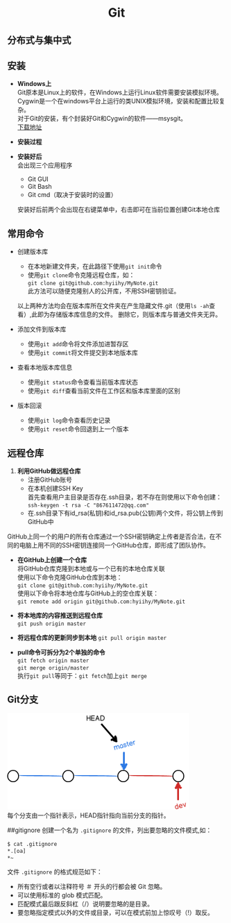 #  <center>Git</center>
## 分布式与集中式
## 安装
- **Windows上**  
Git原本是Linux上的软件，在Windows上运行Linux软件需要安装模拟环境。Cygwin是一个在windows平台上运行的类UNIX模拟环境，安装和配置比较复杂。  
对于Git的安装，有个封装好Git和Cygwin的软件——msysgit。  
[下载地址](https://git-for-windows.github.io/)  

- **安装过程**

- **安装好后**  
    会出现三个应用程序
    - Git GUI
    - Git Bash
    - Git cmd（取决于安装时的设置）  

  安装好后前两个会出现在右键菜单中，右击即可在当前位置创建Git本地仓库  

## 常用命令
- 创建版本库  
    - 在本地新建文件夹，在此路径下使用`git init`命令
    - 使用`git clone`命令克隆远程仓库，如：  
    `git clone git@github.com:hyiihy/MyNote.git`  
    此方法可以随便克隆别人的公开库，不用SSH密钥验证。  

  以上两种方法均会在版本库所在文件夹在产生隐藏文件.git（使用`ls -ah`查看）,此即为存储版本库信息的文件。
  删除它，则版本库与普通文件夹无异。  
- 添加文件到版本库  
    - 使用`git add`命令将文件添加进暂存区
    - 使用`git commit`将文件提交到本地版本库

- 查看本地版本库信息  
    - 使用`git status`命令查看当前版本库状态
    - 使用`git diff`查看当前文件在工作区和版本库里面的区别  

- 版本回滚  
    - 使用`git log`命令查看历史记录
    - 使用`git reset`命令回退到上一个版本




## 远程仓库  
1. **利用GitHub做远程仓库**
    - 注册GitHub账号
    - 在本机创建SSH Key  
    首先查看用户主目录是否存在.ssh目录，若不存在则使用以下命令创建：  
     `ssh-keygen -t rsa -C "867611472@qq.com"`
    - 在.ssh目录下有id_rsa(私钥)和id_rsa.pub(公钥)两个文件，将公钥上传到GitHub中  

  GitHub上同一个的用户的所有仓库通过一个SSH密钥确定上传者是否合法，在不同的电脑上用不同的SSH密钥连接同一个GitHub仓库，即形成了团队协作。

- **在GitHub上创建一个仓库**  
将GitHub仓库克隆到本地或与一个已有的本地仓库关联  
使用以下命令克隆GitHub仓库到本地：  
`git clone git@github.com:hyiihy/MyNote.git`  
使用以下命令将本地仓库与GitHub上的空仓库关联：  
`git remote add origin git@github.com:hyiihy/MyNote.git`

- **将本地库的内容推送到远程仓库**  
`git push origin master`

- **将远程仓库的更新同步到本地**
`git pull origin master`

- **pull命令可拆分为2个单独的命令**  
`git fetch origin master`  
`git merge origin/master`  
执行`git pull`等同于：`git fetch`加上`git merge`

## Git分支
![](Git分支.png)  
每个分支由一个指针表示，HEAD指针指向当前分支的指针。

##gitignore
创建一个名为 `.gitignore` 的文件，列出要忽略的文件模式,如：  
```
$ cat .gitignore
*.[oa]
*~
```
文件 `.gitignore` 的格式规范如下：
- 所有空行或者以注释符号 ＃ 开头的行都会被 Git 忽略。
- 可以使用标准的 glob 模式匹配。
- 匹配模式最后跟反斜杠（/）说明要忽略的是目录。
- 要忽略指定模式以外的文件或目录，可以在模式前加上惊叹号（!）取反。
